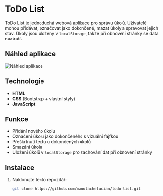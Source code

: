 # ToDo List

ToDo List je jednoduchá webová aplikace pro správu úkolů. Uživatelé mohou přidávat, označovat jako dokončené, mazat úkoly a spravovat jejich stav. Úkoly jsou uloženy v `localStorage`, takže při obnovení stránky se data neztratí.

## Náhled aplikace

![Náhled aplikace]() <!-- nahraďte odkaz skutečným odkazem na obrázek -->

## Technologie

- **HTML**
- **CSS** (Bootstrap + vlastní styly)
- **JavaScript**

## Funkce

- Přidání nového úkolu
- Označení úkolu jako dokončeného s vizuální fajfkou
- Přeškrtnutí textu u dokončených úkolů
- Smazání úkolu
- Uložení úkolů v `localStorage` pro zachování dat při obnovení stránky

## Instalace

1. Naklonujte tento repozitář:
    ```bash
    git clone https://github.com/manolachelucian/todo-list.git
    ```

